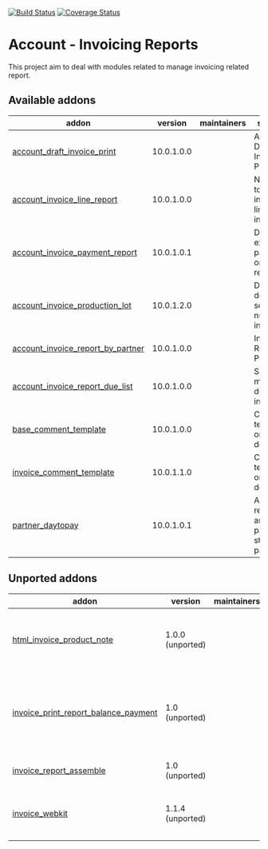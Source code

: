 [![Build Status](https://travis-ci.org/OCA/account-invoice-reporting.svg?branch=10.0)](https://travis-ci.org/OCA/account-invoice-reporting)
[![Coverage Status](https://coveralls.io/repos/OCA/account-invoice-reporting/badge.png?branch=10.0)](https://coveralls.io/r/OCA/account-invoice-reporting?branch=10.0)

Account - Invoicing Reports
===========================

This project aim to deal with modules related to manage invoicing related report.

[//]: # (addons)

Available addons
----------------
addon | version | maintainers | summary
--- | --- | --- | ---
[account_draft_invoice_print](account_draft_invoice_print/) | 10.0.1.0.0 |  | Account Draft Invoice Print
[account_invoice_line_report](account_invoice_line_report/) | 10.0.1.0.0 |  | New views to manage invoice lines information
[account_invoice_payment_report](account_invoice_payment_report/) | 10.0.1.0.1 |  | Display existing payment on invoice report
[account_invoice_production_lot](account_invoice_production_lot/) | 10.0.1.2.0 |  | Display delivered serial numbers in invoice
[account_invoice_report_by_partner](account_invoice_report_by_partner/) | 10.0.1.0.0 |  | Invoice Report by Partner
[account_invoice_report_due_list](account_invoice_report_due_list/) | 10.0.1.0.0 |  | Show multiple due data in invoice
[base_comment_template](base_comment_template/) | 10.0.1.0.0 |  | Comments templates on documents
[invoice_comment_template](invoice_comment_template/) | 10.0.1.1.0 |  | Comments templates on invoice documents
[partner_daytopay](partner_daytopay/) | 10.0.1.0.1 |  | Adds receivables and payables statistics to partners


Unported addons
---------------
addon | version | maintainers | summary
--- | --- | --- | ---
[html_invoice_product_note](html_invoice_product_note/) | 1.0.0 (unported) |  | HTML note in product reported in invoice report
[invoice_print_report_balance_payment](invoice_print_report_balance_payment/) | 1.0 (unported) |  | Prints invoices with balance payments (and other things)
[invoice_report_assemble](invoice_report_assemble/) | 1.0 (unported) |  | Assemble invoice report
[invoice_webkit](invoice_webkit/) | 1.1.4 (unported) |  | Invoice Report using Webkit Library

[//]: # (end addons)
